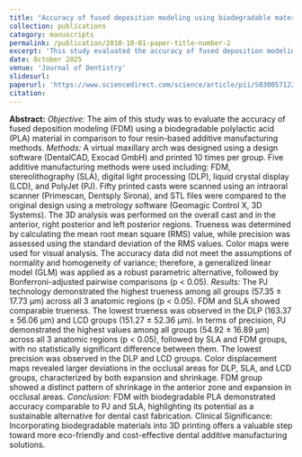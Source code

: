 ```yaml
---
title: "Accuracy of fused deposition modeling using biodegradable material: A comparative study with four resin-based additive manufacturing methods"
collection: publications
category: manuscripts
permalink: /publication/2010-10-01-paper-title-number-2
excerpt: 'This study evaluated the accuracy of fused deposition modeling (FDM) with biodegradable PLA compared to four resin-based additive manufacturing methods. PolyJet showed the highest trueness and precision, while FDM demonstrated accuracy comparable to SLA. These findings support FDM as a sustainable and cost-effective alternative for dental cast fabrication.'
date: October 2025
venue: 'Journal of Dentistry'
slidesurl:
paperurl: 'https://www.sciencedirect.com/science/article/pii/S0300571225004166?via%3Dihub'
citation: 
---
```


**Abstract:**
*Objective:* The aim of this study was to evaluate the accuracy of fused deposition modeling (FDM) using a biodegradable polylactic acid (PLA) material in comparison to four resin-based additive manufacturing methods. *Methods:* A virtual maxillary arch was designed using a design software (DentalCAD, Exocad GmbH) and printed 10 times per group. Five additive manufacturing methods were used including: FDM, stereolithography (SLA), digital light processing (DLP), liquid crystal display (LCD), and PolyJet (PJ). Fifty printed casts were scanned using an intraoral scanner (Primescan, Dentsply Sirona), and STL files were compared to the original design using a metrology software (Geomagic Control X, 3D Systems). The 3D analysis was performed on the overall cast and in the anterior, right posterior and left posterior regions. Trueness was determined by calculating the mean root mean square (RMS) value, while precision was assessed using the standard deviation of the RMS values. Color maps were used for visual analysis. The accuracy data did not meet the assumptions of normality and homogeneity of variance; therefore, a generalized linear model (GLM) was applied as a robust parametric alternative, followed by Bonferroni-adjusted pairwise comparisons (p < 0.05). *Results:* The PJ technology demonstrated the highest trueness among all groups (57.35 ± 17.73 µm) across all 3 anatomic regions (p < 0.05). FDM and SLA showed comparable trueness. The lowest trueness was observed in the DLP (163.37 ± 56.06 µm) and LCD groups (151.27 ± 52.36 µm). In terms of precision, PJ demonstrated the highest values among all groups (54.92 ± 16.89 µm) across all 3 anatomic regions (p < 0.05), followed by SLA and FDM groups, with no statistically significant difference between them. The lowest precision was observed in the DLP and LCD groups. Color displacement maps revealed larger deviations in the occlusal areas for DLP, SLA, and LCD groups, characterized by both expansion and shrinkage. FDM group showed a distinct pattern of shrinkage in the anterior zone and expansion in occlusal areas. *Conclusion:* FDM with biodegradable PLA demonstrated accuracy comparable to PJ and SLA, highlighting its potential as a sustainable alternative for dental cast fabrication. Clinical Significance: Incorporating biodegradable materials into 3D printing offers a valuable step toward more eco-friendly and cost-effective dental additive manufacturing solutions.

